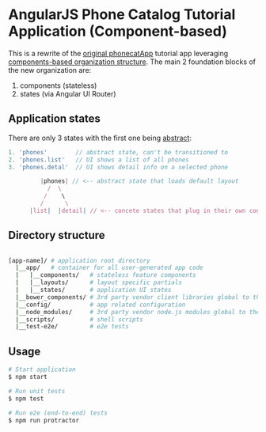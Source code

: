 # AngularJS Phone Catalog Tutorial Application (Component-based)

This is a rewrite of the [original phonecatApp](https://github.com/angular/angular-phonecat) tutorial app 
leveraging [components-based organization structure](http://demisx.github.io/angularjs/component-feature-based-organization/2014/12/02/angular-1-component-organization-1.html). The main 2 foundation blocks of the new organization are:

1. components (stateless)
1. states (via Angular UI Router)


## Application states
There are only 3 states with the first one being [abstract](https://github.com/angular-ui/ui-router/wiki/Nested-States-%26-Nested-Views#abstract-states):

```js
1. 'phones'        // abstract state, can't be transitioned to
2. 'phones.list'   // UI shows a list of all phones
3. 'phones.detal'  // UI shows detail info on a selected phone
```

```js
         |phones| // <-- abstract state that loads default layout
           /  \
          /    \
         /      \
      |list|  |detail| // <-- concete states that plug in their own content into the default layout
```

## Directory structure

```bash

[app-name]/ # application root directory 
  |__app/   # container for all user-generated app code
  |   |__components/   # stateless feature components
  |   |__layouts/      # layout specific partials
  |   |__states/       # application UI states
  |__bower_components/ # 3rd party vendor client libraries global to the entire app
  |__config/           # app related configuration
  |__node_modules/     # 3rd party vendor node.js modules global to the entire app
  |__scripts/          # shell scripts
  |__test-e2e/         # e2e tests

```

## Usage


```bash
# Start application
$ npm start

# Run unit tests
$ npm test

# Run e2e (end-to-end) tests
$ npm run protractor
```
